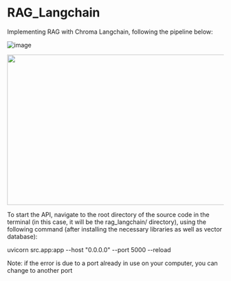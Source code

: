 # RAG_Langchain

Implementing RAG with Chroma Langchain, following the pipeline below:

![image](https://github.com/TrungDS10/RAG_Langchain/assets/72665487/991d2163-fd27-4775-824b-e4caafca702d)

<img src="https://github.com/TrungDS10/RAG_Langchain/assets/72665487/3d5d8367-c18c-4a6d-b089-2e015dfec5f2" width="700" height="350">


To start the API, navigate to the root directory of the source code in the terminal (in this case, it will be the rag_langchain/ directory), using the following command (after installing the necessary libraries as well as vector database):

uvicorn src.app:app --host "0.0.0.0" --port 5000 --reload

Note: if the error is due to a port already in use on your computer, you can change to another port
